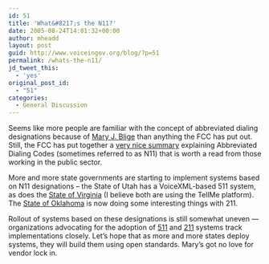 ```yaml
---
id: 51
title: 'What&#8217;s the N11?'
date: 2005-08-24T14:01:32+00:00
author: mheadd
layout: post
guid: http://www.voiceingov.org/blog/?p=51
permalink: /whats-the-n11/
jd_tweet_this:
  - 'yes'
original_post_id:
  - "51"
categories:
  - General Discussion
---
```

Seems like more people are familiar with the concept of abbreviated dialing designations because of [Mary J. Blige](http://www.amazon.com/exec/obidos/tg/detail/-/B000002OME/104-1244522-1205504?v=glance) than anything the FCC has put out. Still, the FCC has put together a [very nice summary](http://www.fcc.gov/Bureaus/Common_Carrier/News_Releases/2000/nrc0036a.html) explaining Abbreviated Dialing Codes (sometimes referred to as N11) that is worth a read from those working in the public sector.

More and more state governments are starting to implement systems based on N11 designations &#8211; the State of Utah has a VoiceXML-based 511 system, as does the [State of Virginia](http://www.virginiadot.org/infoservice/news/CO02152002-511.asp) (I believe both are using the TellMe platform). The [State of Oklahoma](http://www.govtech.net/news/news.php?id=96339) is now doing some interesting things with 211.

Rollout of systems based on these designations is still somewhat uneven &#8212; organizations advocating for the adoption of [511](http://www.deploy511.org/deploystatus.htm) and [211](http://www.211.org/status.html) systems track implementations closely. Let&#8217;s hope that as more and more states deploy systems, they will build them using open standards. Mary&#8217;s got no love for vendor lock in.